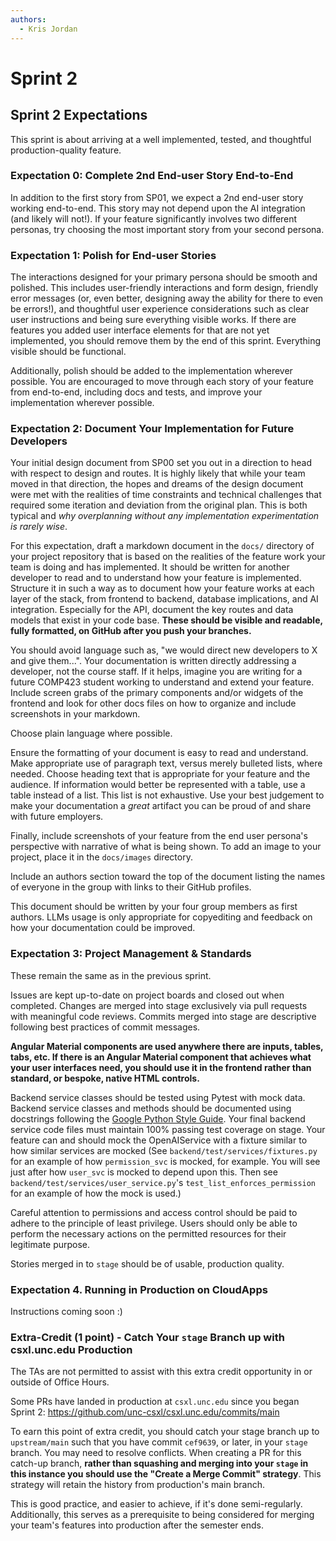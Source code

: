 ```yaml
---
authors:
  - Kris Jordan
---
```


# Sprint 2

## Sprint 2 Expectations

This sprint is about arriving at a well implemented, tested, and thoughtful production-quality feature.

### Expectation 0: Complete 2nd End-user Story End-to-End

In addition to the first story from SP01, we expect a 2nd end-user story working end-to-end. This story may not depend upon the AI integration (and likely will not!). If your feature significantly involves two different personas, try choosing the most important story from your second persona.

### Expectation 1: Polish for End-user Stories

The interactions designed for your primary persona should be smooth and polished. This includes user-friendly interactions and form design, friendly error messages (or, even better, designing away the ability for there to even be errors!), and thoughtful user experience considerations such as clear user instructions and being sure everything visible works. If there are features you added user interface elements for that are not yet implemented, you should remove them by the end of this sprint. Everything visible should be functional.

Additionally, polish should be added to the implementation wherever possible. You are encouraged to move through each story of your feature from end-to-end, including docs and tests, and improve your implementation wherever possible.

### Expectation 2: Document Your Implementation for Future Developers

Your initial design document from SP00 set you out in a direction to head with respect to design and routes. It is highly likely that while your team moved in that direction, the hopes and dreams of the design document were met with the realities of time constraints and technical challenges that required some iteration and deviation from the original plan. This is both typical and _why overplanning without any implementation experimentation is rarely wise_.

For this expectation, draft a markdown document in the `docs/` directory of your project repository that is based on the realities of the feature work your team is doing and has implemented. It should be written for another developer to read and to understand how your feature is implemented. Structure it in such a way as to document how your feature works at each layer of the stack, from frontend to backend, database implications, and AI integration. Especially for the API, document the key routes and data models that exist in your code base. **These should be visible and readable, fully formatted, on GitHub after you push your branches.**

You should avoid language such as, "we would direct new developers to X and give them...". Your documentation is written directly addressing a developer, not the course staff. If it helps, imagine you are writing for a future COMP423 student working to understand and extend your feature. Include screen grabs of the primary components and/or widgets of the frontend and look for other docs files on how to organize and include screenshots in your markdown.

Choose plain language where possible.

Ensure the formatting of your document is easy to read and understand. Make appropriate use of paragraph text, versus merely bulleted lists, where needed. Choose heading text that is appropriate for your feature and the audience. If information would better be represented with a table, use a table instead of a list. This list is not exhaustive. Use your best judgement to make your documentation a _great_ artifact you can be proud of and share with future employers.

Finally, include screenshots of your feature from the end user persona's perspective with narrative of what is being shown. To add an image to your project, place it in the `docs/images` directory.

Include an authors section toward the top of the document listing the names of everyone in the group with links to their GitHub profiles.

This document should be written by your four group members as first authors. LLMs usage is only appropriate for copyediting and feedback on how your documentation could be improved.

### Expectation 3: Project Management & Standards

These remain the same as in the previous sprint.

Issues are kept up-to-date on project boards and closed out when completed. Changes are merged into stage exclusively via pull requests with meaningful code reviews. Commits merged into stage are descriptive following best practices of commit messages.

**Angular Material components are used anywhere there are inputs, tables, tabs, etc. If there is an Angular Material component that achieves what your user interfaces need, you should use it in the frontend rather than standard, or bespoke, native HTML controls.**

Backend service classes should be tested using Pytest with mock data. Backend service classes and methods should be documented using docstrings following the [Google Python Style Guide](https://google.github.io/styleguide/pyguide.html#38-comments-and-docstrings). Your final backend service code files must maintain 100% passing test coverage on stage. Your feature can and should mock the OpenAIService with a fixture similar to how similar services are mocked (See `backend/test/services/fixtures.py` for an example of how `permission_svc` is mocked, for example. You will see just after how `user_svc` is mocked to depend upon this. Then see `backend/test/services/user_service.py`'s `test_list_enforces_permission` for an example of how the mock is used.)

Careful attention to permissions and access control should be paid to adhere to the principle of least privilege. Users should only be able to perform the necessary actions on the permitted resources for their legitimate purpose.

Stories merged in to `stage` should be of usable, production quality.

### Expectation 4. Running in Production on CloudApps

Instructions coming soon :)

### Extra-Credit (1 point) - Catch Your `stage` Branch up with csxl.unc.edu Production

The TAs are not permitted to assist with this extra credit opportunity in or outside of Office Hours.

Some PRs have landed in production at `csxl.unc.edu` since you began Sprint 2: <https://github.com/unc-csxl/csxl.unc.edu/commits/main>

To earn this point of extra credit, you should catch your stage branch up to `upstream/main` such that you have commit `cef9639`, or later, in your `stage` branch. You may need to resolve conflicts. When creating a PR for this catch-up branch, **rather than squashing and merging into your `stage` in this instance you should use the "Create a Merge Commit" strategy**. This strategy will retain the history from production's main branch.

This is good practice, and easier to achieve, if it's done semi-regularly. Additionally, this serves as a prerequisite to being considered for merging your team's features into production after the semester ends.